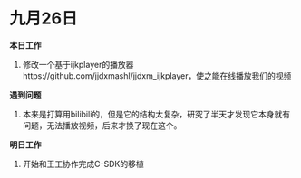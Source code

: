 # 九月26日
__本日工作__
1. 修改一个基于ijkplayer的播放器https://github.com/jjdxmashl/jjdxm_ijkplayer，使之能在线播放我们的视频

__遇到问题__
1. 本来是打算用bilibili的，但是它的结构太复杂，研究了半天才发现它本身就有问题，无法播放视频，后来才换了现在这个。

__明日工作__
1. 开始和王工协作完成C-SDK的移植
